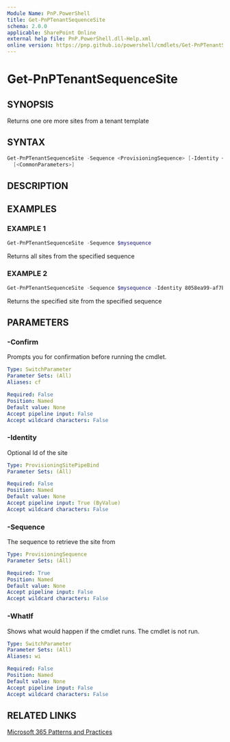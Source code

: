 ```yaml
---
Module Name: PnP.PowerShell
title: Get-PnPTenantSequenceSite
schema: 2.0.0
applicable: SharePoint Online
external help file: PnP.PowerShell.dll-Help.xml
online version: https://pnp.github.io/powershell/cmdlets/Get-PnPTenantSequenceSite.html
---
```

 
# Get-PnPTenantSequenceSite

## SYNOPSIS
Returns one ore more sites from a tenant template

## SYNTAX

```powershell
Get-PnPTenantSequenceSite -Sequence <ProvisioningSequence> [-Identity <ProvisioningSitePipeBind>] 
  [<CommonParameters>]
```

## DESCRIPTION

## EXAMPLES

### EXAMPLE 1
```powershell
Get-PnPTenantSequenceSite -Sequence $mysequence
```

Returns all sites from the specified sequence

### EXAMPLE 2
```powershell
Get-PnPTenantSequenceSite -Sequence $mysequence -Identity 8058ea99-af7b-4bb7-b12a-78f93398041e
```

Returns the specified site from the specified sequence

## PARAMETERS

### -Confirm
Prompts you for confirmation before running the cmdlet.

```yaml
Type: SwitchParameter
Parameter Sets: (All)
Aliases: cf

Required: False
Position: Named
Default value: None
Accept pipeline input: False
Accept wildcard characters: False
```

### -Identity
Optional Id of the site

```yaml
Type: ProvisioningSitePipeBind
Parameter Sets: (All)

Required: False
Position: Named
Default value: None
Accept pipeline input: True (ByValue)
Accept wildcard characters: False
```

### -Sequence
The sequence to retrieve the site from

```yaml
Type: ProvisioningSequence
Parameter Sets: (All)

Required: True
Position: Named
Default value: None
Accept pipeline input: False
Accept wildcard characters: False
```

### -WhatIf
Shows what would happen if the cmdlet runs. The cmdlet is not run.

```yaml
Type: SwitchParameter
Parameter Sets: (All)
Aliases: wi

Required: False
Position: Named
Default value: None
Accept pipeline input: False
Accept wildcard characters: False
```

## RELATED LINKS

[Microsoft 365 Patterns and Practices](https://aka.ms/m365pnp)

